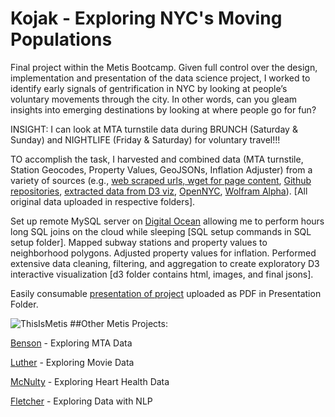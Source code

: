 # Kojak - Exploring NYC's Moving Populations

Final project within the Metis Bootcamp. Given full control over the design, implementation and presentation of the data science project, I worked to identify early signals of gentrification in NYC by looking at people’s voluntary movements through the city. In other words, can you gleam insights into emerging destinations by looking at where people go for fun?

INSIGHT: I can look at MTA turnstile data during BRUNCH (Saturday & Sunday) and NIGHTLIFE (Friday & Saturday) for voluntary travel!!!

TO accomplish the task, I harvested and combined data (MTA turnstile, Station Geocodes, Property Values, GeoJSONs, Inflation Adjuster) from a variety of sources (e.g., [web scraped urls, wget for page content](http://web.mta.info/developers/turnstile.html "MTA turnstile data"), [Github repositories](https://github.com/chriswhong/nycturnstiles "station geocodes"), [extracted data from D3 viz](http://youarehere.cc/#/maps/by-city/new_york "MIT Media Labs's YouAreHere Project"), [OpenNYC](https://nycopendata.socrata.com/ "Neightborhood Boundaries"), [Wolfram Alpha](https://www.wolframalpha.com/ "Wolfram Alpha")). [All original data uploaded in respective folders].

Set up remote MySQL server on [Digital Ocean](https://www.digitalocean.com/ "Digital Ocean") allowing me to perform hours long SQL joins on the cloud while sleeping [SQL setup commands in SQL setup folder]. Mapped subway stations and property values to neighborhood polygons. Adjusted property values for inflation. Performed extensive data cleaning, filtering, and aggregation to create exploratory D3 interactive visualization [d3 folder contains html, images, and final jsons]. 

Easily consumable [presentation of project](http://www.slideshare.net/JessFreaner/gentrification-project-kojak "Slideshare") uploaded as PDF in Presentation Folder.

![ThisIsMetis](https://cloud.githubusercontent.com/assets/9892419/7356548/e1a3b3ac-ecf6-11e4-8fb6-be39f563742e.jpg) 
##Other Metis Projects:

[Benson](http://jessicafreaner.github.io/Benson/ "Exploring MTA Data") - Exploring MTA Data

[Luther](http://jessicafreaner.github.io/Luther/ "Exploring Movie Data") - Exploring Movie Data

[McNulty](http://jessicafreaner.github.io/McNulty/ "Exploring Heart Health Data") - Exploring Heart Health Data

[Fletcher](http://jessicafreaner.github.io/Fletcher/ "Exploring Data with NLP") - Exploring Data with NLP
